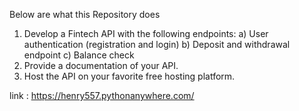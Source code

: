 Below are what this Repository does

1) Develop a Fintech API with the following endpoints:
a) User authentication (registration and login)
b) Deposit and withdrawal endpoint
c) Balance check
2) Provide a documentation of your API.
3) Host the API on your favorite free hosting platform.


link : https://henry557.pythonanywhere.com/